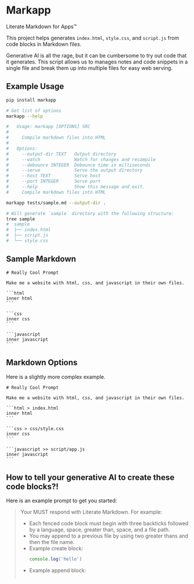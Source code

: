 # Markapp

Literate Markdown for Apps™

This project helps generates `index.html`, `style.css`, and `script.js` from code blocks in Markdown files.

Generative AI is all the rage, but it can be cumbersome to try out code that it generates.
This script allows us to manages notes and code snippets in a single file and
break them up into multiple files for easy web serving.

## Example Usage

```sh
pip install markapp

# Get list of options
markapp --help

#   Usage: markapp [OPTIONS] SRC
#   
#     Compile markdown files into HTML
#   
#   Options:
#     --output-dir TEXT   Output directory
#     --watch             Watch for changes and recompile
#     --debounce INTEGER  Debounce time in milliseconds
#     --serve             Serve the output directory
#     --host TEXT         Serve host
#     --port INTEGER      Serve port
#     --help              Show this message and exit.
#     Compile markdown files into HTML

markapp tests/sample.md --output-dir .

# Will generate `sample` directory with the following structure:
tree sample
#  sample
#  ├── index.html
#  ├── script.js
#  └── style.css
```

## Sample Markdown

    # Really Cool Prompt

    Make me a website with html, css, and javascript in their own files.
    
    ```html
    inner html
    ```
    
    ```css
    inner css
    ```
    
    ```javascript
    inner javascript
    ```

## Markdown Options

Here is a slightly more complex example.

    # Really Cool Prompt

    Make me a website with html, css, and javascript in their own files.
    
    ```html > index.html
    inner html
    ```
    
    ```css > css/style.css
    inner css
    ```
    
    ```javascript >> script/app.js
    inner javascript
    ```

## How to tell your generative AI to create these code blocks?!

Here is an example prompt to get you started:

> Your MUST respond with Literate Markdown. For example:
> - Each fenced code block must begin with three backticks followed by a language, space, greater than, space, and a file path.
> - You may append to a previous file by using two greater thans and then the file name.
> - Example create block:
>   ```javascript > src/index.js
>   console.log('hello')
>   ```
> - Example append block:
>   ```javascript >> src/index.js
```
